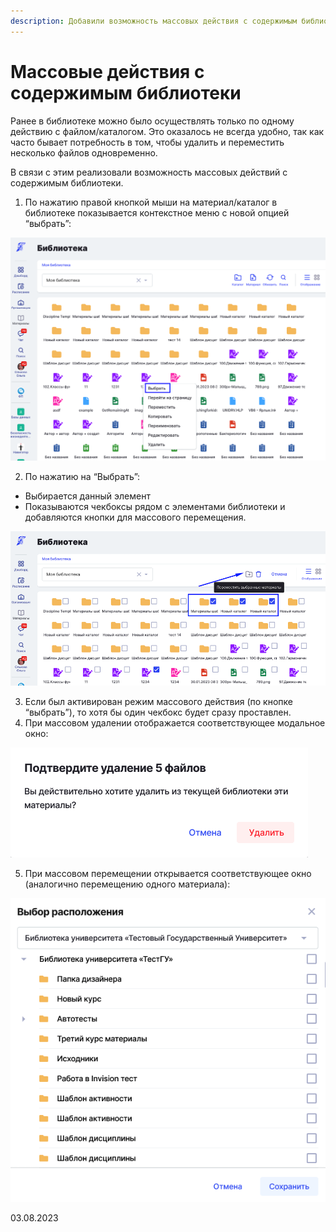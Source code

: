 ```yaml
---
description: Добавили возможность массовых действия с содержимым библиотеки
---
```


# Массовые действия с содержимым библиотеки

Ранее в библиотеке можно было осуществлять только по одному действию с файлом/каталогом. Это оказалось не всегда удобно, так как часто бывает потребность в том, чтобы удалить и переместить несколько файлов одновременно.

В связи с этим реализовали возможность массовых действий с содержимым библиотеки.

1. По нажатию правой кнопкой мыши на материал/каталог в библиотеке показывается контекстное меню с новой опцией “выбрать”:

![](<../../.gitbook/assets/image (1) (1) (1) (1) (1) (1) (1) (1) (1) (1) (1) (1) (1) (1) (1) (1) (1) (1) (1) (1) (1) (1) (1) (1) (1) (1) (1) (1) (1) (1) (1) (1) (1) (1) (1) (1) (1) (1) (1) (1) (1) (1) (1) (1) (1) (1) (1) (1) (1) (1) (1) (1) (1) (1) (1) (1) (1) (1) (1) (1)  (15).png>)

2. По нажатию на “Выбрать”:

* Выбирается данный элемент
* Показываются чекбоксы рядом с элементами библиотеки и добавляются кнопки для массового перемещения.

![](<../../.gitbook/assets/image (1) (1) (1) (1) (1) (1) (1) (1) (1) (1) (1) (1) (1) (1) (1) (1) (1) (1) (1) (1) (1) (1) (1) (1) (1) (1) (1) (1) (1) (1) (1) (1) (1) (1) (1) (1) (1) (1) (1) (1) (1) (1) (1) (1) (1) (1) (1) (1) (1) (1) (1) (1) (1) (1) (1) (1) (1) (1) (1) (1)  (16).png>)

3. Если был активирован режим массового действия (по кнопке “выбрать”), то хотя бы один чекбокс будет сразу проставлен.
4. При массовом удалении отображается соответствующее модальное окно:

![](<../../.gitbook/assets/image (2) (1) (1) (1) (1) (1) (1) (1) (1) (1) (1) (1) (1) (1) (1) (1) (1) (1) (1) (1) (1) (1) (1) (1) (1) (1) (1) (1) (1) (1) (1) (1) (1) (1).png>)

5. При массовом перемещении открывается соответствующее окно (аналогично перемещению одного материала):

![](<../../.gitbook/assets/image (3) (1) (1) (1) (1) (1) (1) (1) (1) (1) (1) (1) (1) (1) (1) (1) (1) (1) (1) (1).png>)

03.08.2023
